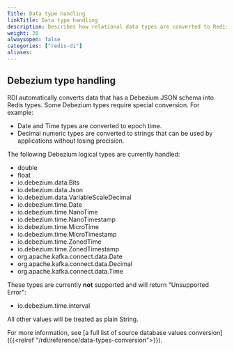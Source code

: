 ```yaml
---
Title: Data type handling
linkTitle: Data type handling
description: Describes how relational data types are converted to Redis data types
weight: 20
alwaysopen: false
categories: ["redis-di"]
aliases: 
---
```


## Debezium type handling

RDI automatically converts data that has a Debezium JSON schema into Redis types.
Some Debezium types require special conversion. For example:

- Date and Time types are converted to epoch time.
- Decimal numeric types are converted to strings that can be used by applications without losing precision.

The following Debezium logical types are currently handled:

- double
- float
- io.debezium.data.Bits
- io.debezium.data.Json
- io.debezium.data.VariableScaleDecimal
- io.debezium.time.Date
- io.debezium.time.NanoTime
- io.debezium.time.NanoTimestamp
- io.debezium.time.MicroTime
- io.debezium.time.MicroTimestamp
- io.debezium.time.ZonedTime
- io.debezium.time.ZonedTimestamp
- org.apache.kafka.connect.data.Date
- org.apache.kafka.connect.data.Decimal
- org.apache.kafka.connect.data.Time

These types are currently **not** supported and will return "Unsupported Error":

- io.debezium.time.interval

All other values will be treated as plain String.

For more information, see [a full list of source database values conversion]({{<relref "/rdi/reference/data-types-conversion">}}).